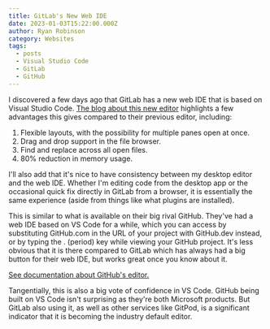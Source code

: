 ```yaml
---
title: GitLab's New Web IDE
date: 2023-01-03T15:22:00.000Z
author: Ryan Robinson
category: Websites
tags:
  - posts
  - Visual Studio Code
  - GitLab
  - GitHub
---
```


I discovered a few days ago that GitLab has a new web IDE that is based on Visual Studio Code. [The blog about this new editor](https://about.gitlab.com/blog/2022/12/15/get-ready-for-new-gitlab-web-ide/) highlights a few advantages this gives compared to their previous editor, including:

1. Flexible layouts, with the possibility for multiple panes open at once.
2. Drag and drop support in the file browser.
3. Find and replace across all open files.
4. 80% reduction in memory usage.

I'll also add that it's nice to have consistency between my desktop editor and the web IDE. Whether I'm editing code from the desktop app or the occasional quick fix directly in GitLab from a browser, it is essentially the same experience (aside from things like what plugins are installed).

This is similar to what is available on their big rival GitHub. They've had a web IDE based on VS Code for a while, which you can access by substituting GitHub.com in the URL of your project with GitHub.dev instead, or by typing the . (period) key while viewing your GitHub project. It's less obvious that it is there compared to GitLab which has always had a big button for their web IDE, but works great once you know about it.

[See documentation about GitHub's editor.](https://docs.github.com/en/codespaces/the-githubdev-web-based-editor)

Tangentially, this is also a big vote of confidence in VS Code. GitHub being built on VS Code isn't surprising as they're both Microsoft products. But GitLab also using it, as well as other services like GitPod, is a significant indicator that it is becoming the industry default editor.